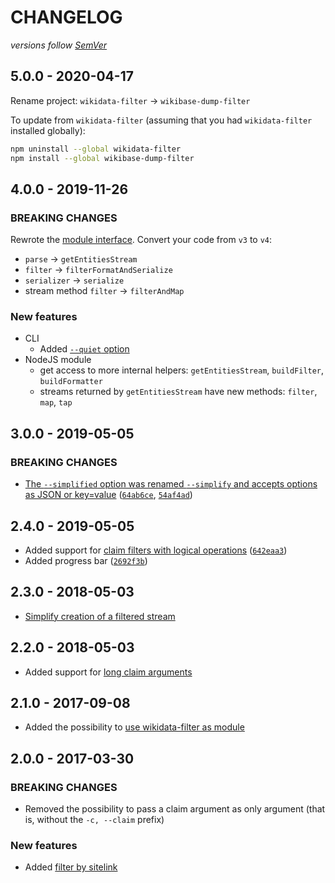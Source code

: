 # CHANGELOG
*versions follow [SemVer](http://semver.org)*

## 5.0.0 - 2020-04-17
Rename project: `wikidata-filter` -> `wikibase-dump-filter`

To update from `wikidata-filter` (assuming that you had `wikidata-filter` installed globally):
```sh
npm uninstall --global wikidata-filter
npm install --global wikibase-dump-filter
```

## 4.0.0 - 2019-11-26
### BREAKING CHANGES

Rewrote the [module interface](https://github.com/maxlath/wikibase-dump-filter/blob/main/docs/module.md). Convert your code from `v3` to `v4`:
* `parse` -> `getEntitiesStream`
* `filter` -> `filterFormatAndSerialize`
* `serializer` -> `serialize`
* stream method `filter` -> `filterAndMap`

### New features
* CLI
  * Added [`--quiet` option](https://github.com/maxlath/wikibase-dump-filter/blob/main/docs/cli.md#other-options)
* NodeJS module
  * get access to more internal helpers: `getEntitiesStream`, `buildFilter`, `buildFormatter`
  * streams returned by `getEntitiesStream` have new methods: `filter`, `map`, `tap`

## 3.0.0 - 2019-05-05
### BREAKING CHANGES
* [The `--simplified` option was renamed `--simplify` and accepts options as JSON or key=value](https://github.com/maxlath/wikibase-dump-filter/blob/main/docs/cli.md#simplify-entity-data) ([`64ab6ce`](https://github.com/maxlath/wikibase-dump-filter/commit/64ab6ce), [`54af4ad`](https://github.com/maxlath/wikibase-dump-filter/commit/54af4ad))

## 2.4.0 - 2019-05-05
* Added support for [claim filters with logical operations](https://github.com/maxlath/wikibase-dump-filter/blob/main/docs/cli.md#claims-logical-operators) ([`642eaa3`](https://github.com/maxlath/wikibase-dump-filter/commit/642eaa3))
* Added progress bar ([`2692f3b`](https://github.com/maxlath/wikibase-dump-filter/commit/2692f3b))

## 2.3.0 - 2018-05-03
* [Simplify creation of a filtered stream](https://github.com/maxlath/wikibase-dump-filter/blob/main/docs/module.md)

## 2.2.0 - 2018-05-03
* Added support for [long claim arguments](https://github.com/maxlath/wikibase-dump-filter/blob/main/docs/cli.md#long-claim-option)

## 2.1.0 - 2017-09-08
* Added the possibility to [use wikidata-filter as module](https://github.com/maxlath/wikibase-dump-filter/blob/main/docs/module.md)

## 2.0.0 - 2017-03-30
### BREAKING CHANGES
* Removed the possibility to pass a claim argument as only argument (that is, without the `-c, --claim` prefix)

### New features
* Added [filter by sitelink](https://github.com/maxlath/wikibase-dump-filter/blob/main/docs/cli.md#by-sitelinks)
